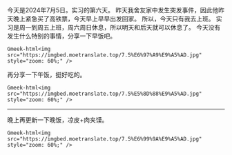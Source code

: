 今天是2024年7月5日。实习的第六天。
昨天我舍友家中发生突发事件，因此他昨天晚上紧急买了高铁票，今天早上早早出发回家。
所以，今天只有我去上班。
实习是周一到周五上班，周六周日休息，所以明天和后天就可以休息了。
今天没有发生什么特别的事情，分享一下早饭吧。

`Gmeek-html<img src="https://imgbed.moetranslate.top/7.5%E6%97%A9%E9%A5%AD.jpg" style="zoom: 60%;" />`

再分享一下午饭，挺好吃的。

`Gmeek-html<img src="https://imgbed.moetranslate.top/7.5%E5%8D%88%E9%A5%AD.jpg" style="zoom: 60%;" />`

---

晚上再更新一下晚饭，凉皮+肉夹馍。

`Gmeek-html<img src="https://imgbed.moetranslate.top/7.5%E6%99%9A%E9%A5%AD.jpg" style="zoom: 60%;" />`
